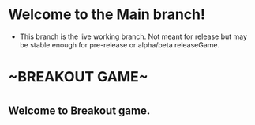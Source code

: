 # Welcome to the Main branch!

* This branch is the live working branch. Not meant for release but may be stable enough for pre-release or alpha/beta releaseGame.

#           
# ~BREAKOUT GAME~ # 
# 

## Welcome to Breakout game.
